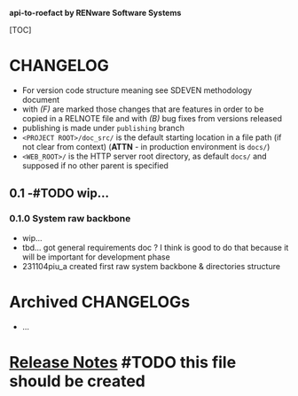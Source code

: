 **api-to-roefact by RENware Software Systems**

[TOC]


# CHANGELOG

- For version code structure meaning see SDEVEN methodology document
- with _(F)_ are marked those changes that are features in order to be copied in a RELNOTE file and with _(B)_ bug fixes from versions released
- publishing is made under `publishing` branch
- `<PROJECT ROOT>/doc_src/` is the default starting location in a file path (if not clear from context) (**ATTN** - in production environment is `docs/`)
- `<WEB_ROOT>/` is the HTTP server root directory, as default `docs/` and supposed if no other parent is specified



## 0.1 -#TODO wip...



### 0.1.0 System raw backbone

* wip...
* tbd... got general requirements doc ? I think is good to do that because it will be important for development phase
* 231104piu_a created first raw system backbone & directories structure




# Archived CHANGELOGs

* ...


# [Release Notes](RELNOTE.md) #TODO this file should be created


